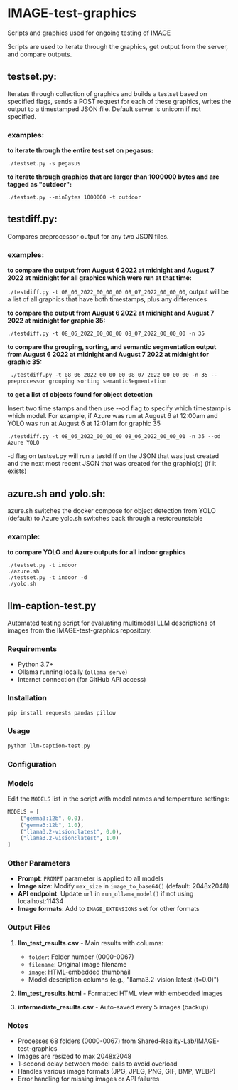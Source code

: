 # IMAGE-test-graphics
Scripts and graphics used for ongoing testing of IMAGE

Scripts are used to iterate through the graphics, get output from the server, and compare outputs.

## testset.py:
Iterates through collection of graphics and builds a testset based on specified flags, sends a POST request for each of these graphics, writes the output to a timestamped JSON file. Default server is unicorn if not specified.

### examples:

**to iterate through the entire test set on pegasus:**

` ./testset.py -s pegasus `

**to iterate through graphics that are larger than 1000000 bytes and are tagged as "outdoor":**

` ./testset.py --minBytes 1000000 -t outdoor `

## testdiff.py:
Compares preprocessor output for any two JSON files.

### examples:

**to compare the output from August 6 2022 at midnight and August 7 2022 at midnight for all graphics which were run at that time:**

` ./testdiff.py -t 08_06_2022_00_00_00 08_07_2022_00_00_00 `, output will be a list of all graphics that have both timestamps, plus any differences

**to compare the output from August 6 2022 at midnight and August 7 2022 at midnight for graphic 35:**

` ./testdiff.py -t 08_06_2022_00_00_00 08_07_2022_00_00_00 -n 35 `


**to compare the grouping, sorting, and semantic segmentation output from August 6 2022 at midnight and August 7 2022 at midnight for graphic 35:**

` ./testdiff.py -t 08_06_2022_00_00_00 08_07_2022_00_00_00 -n 35 --preprocessor grouping sorting semanticSegmentation`

**to get a list of objects found for object detection**

Insert two time stamps and then use --od flag to specify which timestamp is which model. For example, if Azure was run at August 6 at 12:00am and YOLO was run at August 6 at 12:01am for graphic 35

`./testdiff.py -t 08_06_2022_00_00_00 08_06_2022_00_00_01 -n 35 --od Azure YOLO`

-d flag on testset.py will run a testdiff on the JSON that was just created and the next most recent JSON that was created for the graphic(s) (if it exists)

## azure.sh and yolo.sh:

azure.sh switches the docker compose for object detection from YOLO (default) to Azure
yolo.sh switches back through a restoreunstable

### example:

**to compare YOLO and Azure outputs for all indoor graphics**

```
./testset.py -t indoor
./azure.sh
./testset.py -t indoor -d
./yolo.sh
```

## llm-caption-test.py

Automated testing script for evaluating multimodal LLM descriptions of images from the IMAGE-test-graphics repository.

### Requirements

- Python 3.7+
- Ollama running locally (`ollama serve`)
- Internet connection (for GitHub API access)

### Installation

```bash
pip install requests pandas pillow
```

### Usage

```bash
python llm-caption-test.py
```

### Configuration

### Models
Edit the `MODELS` list in the script with model names and temperature settings:
```python
MODELS = [
    ("gemma3:12b", 0.0),
    ("gemma3:12b", 1.0),          
    ("llama3.2-vision:latest", 0.0),
    ("llama3.2-vision:latest", 1.0)
]
```

### Other Parameters
- **Prompt**: `PROMPT` parameter is applied to all models
- **Image size**: Modify `max_size` in `image_to_base64()` (default: 2048x2048)
- **API endpoint**: Update `url` in `run_ollama_model()` if not using localhost:11434
- **Image formats**: Add to `IMAGE_EXTENSIONS` set for other formats

### Output Files

1. **llm_test_results.csv** - Main results with columns:
   - `folder`: Folder number (0000-0067)
   - `filename`: Original image filename
   - `image`: HTML-embedded thumbnail
   - Model description columns (e.g., "llama3.2-vision:latest (t=0.0)")

2. **llm_test_results.html** - Formatted HTML view with embedded images

3. **intermediate_results.csv** - Auto-saved every 5 images (backup)

### Notes

- Processes 68 folders (0000-0067) from Shared-Reality-Lab/IMAGE-test-graphics
- Images are resized to max 2048x2048
- 1-second delay between model calls to avoid overload
- Handles various image formats (JPG, JPEG, PNG, GIF, BMP, WEBP)
- Error handling for missing images or API failures


